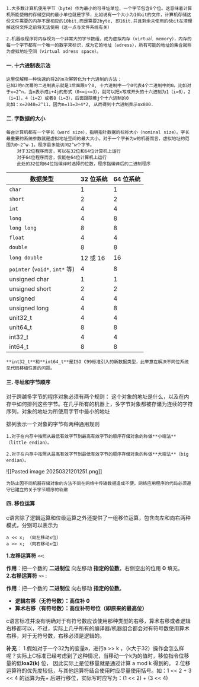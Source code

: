 	1.大多数计算机使用字节（byte）作为最小的可寻址单位，一个字节包含8个位。这意味着计算机所能使用的存储空间的最小单位就是字节，比如说有一个大小为10bit的文件，计算机存储这份文件需要的内存不是相应的10bit,而是需要2byte, 即16it.并且剩余未使用的6bit在清理掉这份文件之前将无法使用（这一点与文件系统有关）

	2.机器级程序将内存视为一个非常大的字节数组，成为虚拟内存（virtual memory），内存的每一个字节都有一个唯一的数字来标识，成为它的地址（adress），所有可能的地址的集合就称为虚拟地址空间（virtual adress space）。

#### 一. 十六进制表示法

	这里仅解释一种快速的将2的n次幂转化为十六进制的方法：
	已知2的n次幂的二进制表示就是1后面跟n个0, 十六进制中一个0代表4个二进制中的0。比如对于x=2^n，当n表示成i+4j的形式（0<=i<=3），就可以把x写成开头的十六进制为1（i=0），2（i=1），4（i=2）或者8（i=3），后面跟随着j个十六进制的0
	比如：x=2048=2^11，因为n=11=3+4*2, 从而得到十六进制表示ox800.

#### 二. 字数据的大小
	每台计算机都有一个字长（word size），指明指针数据的标称大小（nominal size）。字长最重要的系统参数就是虚拟地址空间的最大大小。对于一个字长为w的机器而言，虚拟地址的范围为0~2^w-1，程序最多能访问2^w个字节。
		对于32位程序而言，可以在32位和64位计算机上运行
		对于64位程序而言，仅能在64位计算机上运行
		此处的32位和64位指编译时选择的位数，程序指编译后的二进制程序
	
| 数据类型                          | 32 位系统  | 64 位系统 |
| ----------------------------- | ------- | ------ |
| `char`                        | 1       | 1      |
| `short`                       | 2       | 2      |
| `int`                         | 4       | 4      |
| `long`                        | 4       | 8      |
| `long long`                   | 8       | 8      |
| `float`                       | 4       | 4      |
| `double`                      | 8       | 8      |
| `long double`                 | 12 或 16 | 16     |
| `pointer` (`void*`, `int*` 等) | 4       | 8      |
| unsigned char                 | 1       | 1      |
| unsigned short                | 2       | 2      |
| unsigned                      | 4       | 4      |
| unsigned long                 | 4       | 8      |
| unit32_t                      | 4       | 4      |
| unit64_t                      | 8       | 8      |
| int32_t                       | 4       | 4      |
| int64_t                       | 8       | 8      |
	**int32_t**和**int64_t**是ISO C99标准引入的新数据类型，此举意在解决不同位系统见代码移植性差的问题。

#### 三. 寻址和字节顺序

对于跨越多字节的程序对象必须有两个规则： 这个对象的地址是什么，以及在内存中如何排列这些字节。在几乎所有的机器上，多字节对象都被存储为连续的字符序列，对象的地址为所使用字节中最小的地址

排列表示一个对象的字节有两种通用规则

	1.对于在内存中按照从最低有效字节到最高有效字节的顺序存储对象的称做**小端法**（little endian）。

	2.对于在内存中按照从最高有效字节到最低有效字节的顺序存储对象的称做**大端法**（big endian）。

![[Pasted image 20250321201251.png]]


	为防止因不同机器存储对象的方法不同在网络中传输数据造成不便，网络应用程序的代码必须遵守已建立的关于字节顺序的轨辙

#### 四. 移位运算

c语言除了逻辑运算和位级运算之外还提供了一组移位运算，包含向左和向右两种模式，分别可以表示为


```
a << x; （向左移动x位）
a >> x; （向右移动x位）
```

**1.左移运算符** `<<`: 

**作用**：把一个数的 **二进制位** 向左移动 **指定的位数**，右侧空出的位用 **0** 填充。  
**2.右移运算符** `>>` :

**作用**：把一个数的 **二进制位** 向右移动 **指定的位数**。

- **逻辑右移（无符号数）：高位补 0**
- **算术右移（有符号数）：高位补符号位（即原来的最高位）**

c语言标准并没有明确对于有符号数应该使用那种类型的右移，算术右移或者逻辑右移都可以，不过，实际上几乎所有的编译器/机器组合都会对有符号数使用算术右移，对于无符号数，右移必须是逻辑的。

**补充**：
	1.假如对于一个32为的变量a，进行a >> k ，（k大于32）操作会怎么样呢？实际上C标准已经考虑到了这种情况，当移动一个k为的值时，移位指令位移量的低**loa2(k)** 位， 因此实际上是位移量就是通过计算 a mod k 得到的。
	2.位移运算符的优先度较低，与其他运算符结合使用时应尽量使用括号。如：1 << 2 + 3 << 4 的运算为先+ 后进行移位，实际写时应写为：(1 << 2) + (3 << 4)





